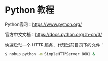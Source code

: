# Python 教程

Python官网：https://www.python.org/

官方中文文档：https://docs.python.org/zh-cn/3/



快速启动一个 HTTP 服务，代理当前目录下的文件：

```bash
$ nohup python -m SimpleHTTPServer 8001 &
```

